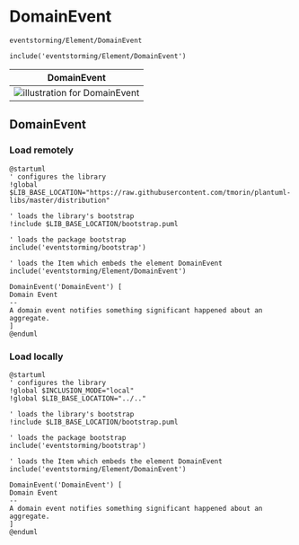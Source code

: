 # DomainEvent

```text
eventstorming/Element/DomainEvent
```

```text
include('eventstorming/Element/DomainEvent')
```

|                       DomainEvent                       |
|:-------------------------------------------------------:|
| ![illustration for DomainEvent](/DomainEvent.Local.png) |

## DomainEvent

### Load remotely

```plantuml
@startuml
' configures the library
!global $LIB_BASE_LOCATION="https://raw.githubusercontent.com/tmorin/plantuml-libs/master/distribution"

' loads the library's bootstrap
!include $LIB_BASE_LOCATION/bootstrap.puml

' loads the package bootstrap
include('eventstorming/bootstrap')

' loads the Item which embeds the element DomainEvent
include('eventstorming/Element/DomainEvent')

DomainEvent('DomainEvent') [
Domain Event
--
A domain event notifies something significant happened about an aggregate.
]
@enduml
```

### Load locally

```plantuml
@startuml
' configures the library
!global $INCLUSION_MODE="local"
!global $LIB_BASE_LOCATION="../.."

' loads the library's bootstrap
!include $LIB_BASE_LOCATION/bootstrap.puml

' loads the package bootstrap
include('eventstorming/bootstrap')

' loads the Item which embeds the element DomainEvent
include('eventstorming/Element/DomainEvent')

DomainEvent('DomainEvent') [
Domain Event
--
A domain event notifies something significant happened about an aggregate.
]
@enduml
```
